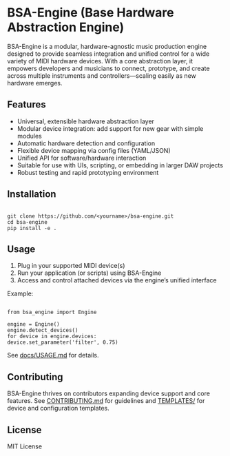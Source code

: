 # BSA-Engine (Base Hardware Abstraction Engine)

BSA-Engine is a modular, hardware-agnostic music production engine designed to provide seamless integration and unified control for a wide variety of MIDI hardware devices. With a core abstraction layer, it empowers developers and musicians to connect, prototype, and create across multiple instruments and controllers—scaling easily as new hardware emerges.

## Features

- Universal, extensible hardware abstraction layer
- Modular device integration: add support for new gear with simple modules
- Automatic hardware detection and configuration
- Flexible device mapping via config files (YAML/JSON)
- Unified API for software/hardware interaction
- Suitable for use with UIs, scripting, or embedding in larger DAW projects
- Robust testing and rapid prototyping environment

## Installation

```

git clone https://github.com/<yourname>/bsa-engine.git
cd bsa-engine
pip install -e .

```

## Usage

1. Plug in your supported MIDI device(s)
2. Run your application (or scripts) using BSA-Engine
3. Access and control attached devices via the engine’s unified interface

Example:

```

from bsa_engine import Engine

engine = Engine()
engine.detect_devices()
for device in engine.devices:
device.set_parameter('filter', 0.75)

```

See [docs/USAGE.md](docs/USAGE.md) for details.

## Contributing

BSA-Engine thrives on contributors expanding device support and core features. See [CONTRIBUTING.md](CONTRIBUTING.md) for guidelines and [TEMPLATES/](TEMPLATES/) for device and configuration templates.

## License

MIT License
